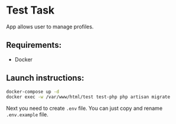 # Test Task

App allows user to manage profiles.

## Requirements:

- Docker

## Launch instructions:

```bash
docker-compose up -d
docker exec -w /var/www/html/test test-php php artisan migrate
```

Next you need to create `.env` file. You can just copy and rename `.env.example` file.